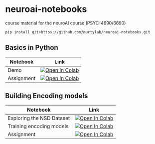 # neuroai-notebooks
course material for the neuroAI course (PSYC-4690/6690)

```bash
pip install git+https://github.com/murtylab/neuroai-notebooks.git
```

## Basics in Python

| Notebook   | Link  |
|------------|-------------------------------------------|
| Demo       | [![Open In Colab](https://colab.research.google.com/assets/colab-badge.svg)](https://colab.research.google.com/github/murtylab/neuroai-notebooks/blob/main/notebooks/day1_basics/demo.ipynb) |
| Assignment | [![Open In Colab](https://colab.research.google.com/assets/colab-badge.svg)](https://colab.research.google.com/github/murtylab/neuroai-notebooks/blob/main/notebooks/day1_basics/assignment.ipynb) |

## Building Encoding models

| Notebook   | Link  |
|------------|-------------------------------------------|
| Exploring the NSD Dataset | [![Open In Colab](https://colab.research.google.com/assets/colab-badge.svg)](https://colab.research.google.com/github/murtylab/neuroai-notebooks/blob/main/notebooks/day2/explore_nsd.ipynb) |
| Training encoding models       | [![Open In Colab](https://colab.research.google.com/assets/colab-badge.svg)](https://colab.research.google.com/github/murtylab/neuroai-notebooks/blob/main/notebooks/day2/train_encoding_models.ipynb) |
| Assignment | [![Open In Colab](https://colab.research.google.com/assets/colab-badge.svg)](https://colab.research.google.com/github/murtylab/neuroai-notebooks/blob/main/notebooks/day2/assignment.ipynb) |

